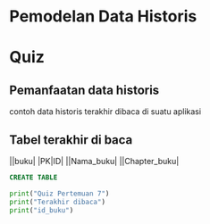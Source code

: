 
# Pemodelan Data Historis

# Quiz
## Pemanfaatan data historis
contoh data historis terakhir dibaca di suatu aplikasi
## Tabel terakhir di baca
||buku|
|PK|ID|
||Nama_buku|
||Chapter_buku|


```sql
CREATE TABLE
```
```python
print("Quiz Pertemuan 7")
print("Terakhir dibaca")
print("id_buku")
